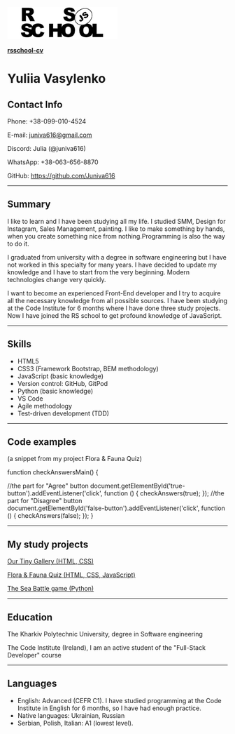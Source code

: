 ![RSSchool logo](rss.png)

[**rsschool-cv**](https://juniva616.github.io/rsschool-cv/)

 
# **Yuliia Vasylenko**
 


## Contact Info


Phone: +38-099-010-4524

E-mail: juniva616@gmail.com

Discord: Julia (@juniva616)

WhatsApp: +38-063-656-8870

GitHub: https://github.com/Juniva616


----


## Summary

I like to learn and I have been studying all my life. I studied SMM, Design for Instagram,
 Sales Management, painting. I like to make something by hands, when you create something nice from nothing.Programming is also the way to do it.

I graduated from university with a degree in software engineering but I have not worked in this specialty
 for many years. I have decided to update my knowledge and I have to start from the very beginning. Modern
  technologies change very quickly.

I want to become an experienced Front-End developer and I try to acquire all the necessary knowledge from
 all possible sources. I have been studying at the Code Institute for 6 months where I have done three
  study projects. Now I have joined the RS school to get profound knowledge of JavaScript.

----


## Skills

- HTML5
- CSS3 (Framework Bootstrap, BEM methodology)
- JavaScript (basic knowledge)
- Version control: GitHub, GitPod
- Python (basic knowledge) 
- VS Code
- Agile methodology
- Test-driven development (TDD)

----


## Code examples
(a snippet from my project Flora & Fauna Quiz)

function checkAnswersMain() {

  //the part for "Agree" button
  document.getElementById('true-button').addEventListener('click', function () {
    checkAnswers(true);
  });
  //the part for "Disagree" button  
  document.getElementById('false-button').addEventListener('click', function () {
    checkAnswers(false);
  });
}

----


## My study projects

[Our Tiny Gallery (HTML, CSS)](https://juniva616.github.io/milestone-1/)

[Flora & Fauna Quiz (HTML, CSS, JavaScript)](https://juniva616.github.io/quiz/)

[The Sea Battle game (Python)](https://shoot-ships.herokuapp.com/)

----
 

## Education

The Kharkiv Polytechnic University, degree in Software engineering

The Code Institute (Ireland), I am an active student of the "Full-Stack Developer" course

----


## Languages

- English: Advanced (CEFR C1). I have studied programming at the Code Institute in English for 6 months,
 so I have had enough practice.
- Native languages: Ukrainian, Russian
- Serbian, Polish, Italian: A1 (lowest level).

